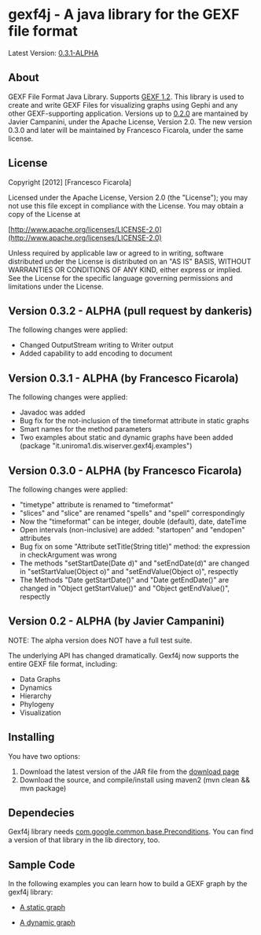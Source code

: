 gexf4j - A java library for the GEXF file format
=================

Latest Version: [0.3.1-ALPHA](http://github.com/francesco-ficarola/gexf4j)

About
------------------
GEXF File Format Java Library. Supports [GEXF 1.2](http://gexf.net/format/index.html). This library is used to create and write GEXF Files for visualizing graphs using Gephi and any other GEXF-supporting application.
Versions up to [0.2.0](https://github.com/jmcampanini/gexf4j-core) are mantained by Javier Campanini, under the Apache License, Version 2.0. The new version 0.3.0 and later will be maintained by Francesco Ficarola, under the same license. 

License
------------------
Copyright [2012] [Francesco Ficarola]

Licensed under the Apache License, Version 2.0 (the "License"); you may not use this file except in compliance with the License. You may obtain a copy of the License at

[http://www.apache.org/licenses/LICENSE-2.0](http://www.apache.org/licenses/LICENSE-2.0)

Unless required by applicable law or agreed to in writing, software distributed under the License is distributed on an "AS IS" BASIS, WITHOUT WARRANTIES OR CONDITIONS OF ANY KIND, either express or implied. See the License for the specific language governing permissions and limitations under the License.

Version 0.3.2 - ALPHA (pull request by dankeris)
------------------
The following changes were applied:

* Changed OutputStream writing to Writer output
* Added capability to add encoding to document

Version 0.3.1 - ALPHA (by Francesco Ficarola)
------------------
The following changes were applied:

* Javadoc was added
* Bug fix for the not-inclusion of the timeformat attribute in static graphs
* Smart names for the method parameters
* Two examples about static and dynamic graphs have been added (package "it.uniroma1.dis.wiserver.gexf4j.examples")

Version 0.3.0 - ALPHA (by Francesco Ficarola)
------------------
The following changes were applied:

* "timetype" attribute is renamed to "timeformat"
* "slices" and "slice" are renamed "spells" and "spell" correspondingly
* Now the "timeformat" can be integer, double (default), date, dateTime
* Open intervals (non-inclusive) are added: "startopen" and "endopen" attributes
* Bug fix on some "Attribute setTitle(String title)" method: the expression in checkArgument was wrong
* The methods "setStartDate(Date d)" and "setEndDate(d)" are changed in "setStartValue(Object o)" and "setEndValue(Object o)", respectly
* The Methods "Date getStartDate()" and "Date getEndDate()" are changed in "Object getStartValue()" and "Object getEndValue()", respectly

Version 0.2 - ALPHA (by Javier Campanini)
------------------
NOTE: The alpha version does NOT have a full test suite.

The underlying API has changed dramatically. Gexf4j now supports the entire GEXF file format, including:

* Data Graphs
* Dynamics
* Hierarchy
* Phylogeny
* Visualization

Installing
------------------
You have two options:

1. Download the latest version of the JAR file from the [download page](https://github.com/francesco-ficarola/gexf4j/downloads)
2. Download the source, and compile/install using maven2 (mvn clean && mvn package)

Dependecies
------------------
Gexf4j library needs [com.google.common.base.Preconditions](http://code.google.com/p/guava-libraries/). You can find a version of that library in the lib directory, too.

Sample Code
------------------
In the following examples you can learn how to build a GEXF graph by the gexf4j library:

* [A static graph](https://github.com/downloads/francesco-ficarola/gexf4j/static_graph_sample.gexf)

* [A dynamic graph](https://github.com/downloads/francesco-ficarola/gexf4j/dynamic_graph_sample.gexf)
